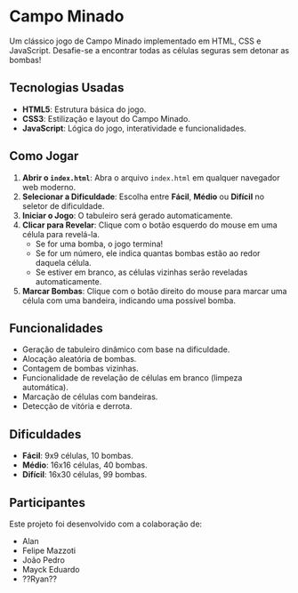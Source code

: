 # Campo Minado

Um clássico jogo de Campo Minado implementado em HTML, CSS e JavaScript. Desafie-se a encontrar todas as células seguras sem detonar as bombas!

## Tecnologias Usadas

* **HTML5**: Estrutura básica do jogo.
* **CSS3**: Estilização e layout do Campo Minado.
* **JavaScript**: Lógica do jogo, interatividade e funcionalidades.

## Como Jogar

1.  **Abrir o `index.html`**: Abra o arquivo `index.html` em qualquer navegador web moderno.
2.  **Selecionar a Dificuldade**: Escolha entre **Fácil**, **Médio** ou **Difícil** no seletor de dificuldade.
3.  **Iniciar o Jogo**: O tabuleiro será gerado automaticamente.
4.  **Clicar para Revelar**: Clique com o botão esquerdo do mouse em uma célula para revelá-la.
    * Se for uma bomba, o jogo termina!
    * Se for um número, ele indica quantas bombas estão ao redor daquela célula.
    * Se estiver em branco, as células vizinhas serão reveladas automaticamente.
5.  **Marcar Bombas**: Clique com o botão direito do mouse para marcar uma célula com uma bandeira, indicando uma possível bomba.

## Funcionalidades

* Geração de tabuleiro dinâmico com base na dificuldade.
* Alocação aleatória de bombas.
* Contagem de bombas vizinhas.
* Funcionalidade de revelação de células em branco (limpeza automática).
* Marcação de células com bandeiras.
* Detecção de vitória e derrota.

## Dificuldades

* **Fácil**: 9x9 células, 10 bombas.
* **Médio**: 16x16 células, 40 bombas.
* **Difícil**: 16x30 células, 99 bombas.

## Participantes

Este projeto foi desenvolvido com a colaboração de:

* Alan
* Felipe Mazzoti
* João Pedro
* Mayck Eduardo
* ??Ryan??